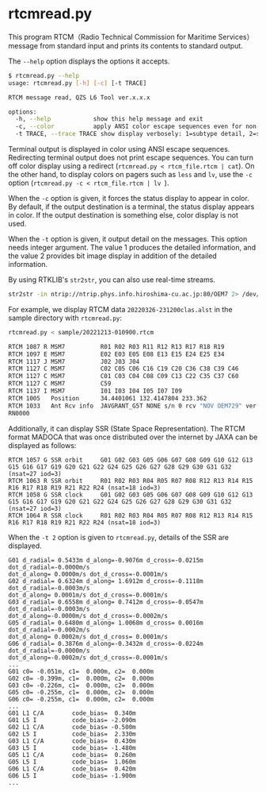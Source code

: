# rtcmread.py

This program RTCM（Radio Technical Commission for Maritime Services）message from standard input and prints its contents to standard output.

The ``--help`` option displays the options it accepts.

```bash
$ rtcmread.py --help
usage: rtcmread.py [-h] [-c] [-t TRACE]

RTCM message read, QZS L6 Tool ver.x.x.x

options:
  -h, --help            show this help message and exit
  -c, --color           apply ANSI color escape sequences even for non-terminal.
  -t TRACE, --trace TRACE show display verbosely: 1=subtype detail, 2=subtype and bit image.
```

Terminal output is displayed in color using ANSI escape sequences. Redirecting terminal output does not print escape sequences. You can turn off color display using a redirect (``rtcmread.py < rtcm_file.rtcm | cat``). On the other hand, to display colors on pagers such as ``less`` and ``lv``, use the ``-c`` option (``rtcmread.py -c < rtcm_file.rtcm | lv ``).

When the ``-c`` option is given, it forces the status display to appear in color. By default, if the output destination is a terminal, the status display appears in color. If the output destination is something else, color display is not used.

When the ``-t`` option is given, it output detail on the messages. This option needs integer argument. The value 1 produces the detailed information, and the value 2 provides bit image display in addition of the detailed information.

By using RTKLIB's ``str2str``, you can also use real-time streams.

```bash
str2str -in ntrip://ntrip.phys.info.hiroshima-cu.ac.jp:80/OEM7 2> /dev/null | rtcmread.py
```

For example, we display RTCM data ``20220326-231200clas.alst`` in the sample directory with ``rtcmread.py``:

```bash
rtcmread.py < sample/20221213-010900.rtcm

RTCM 1087 R MSM7          R01 R02 R03 R11 R12 R13 R17 R18 R19
RTCM 1097 E MSM7          E02 E03 E05 E08 E13 E15 E24 E25 E34
RTCM 1117 J MSM7          J02 J03 J04
RTCM 1127 C MSM7          C02 C05 C06 C16 C19 C20 C36 C38 C39 C46
RTCM 1127 C MSM7          C01 C03 C04 C08 C09 C13 C22 C35 C37 C60
RTCM 1127 C MSM7          C59
RTCM 1137 I MSM7          I01 I03 I04 I05 I07 I09
RTCM 1005   Position      34.4401061 132.4147804 233.362
RTCM 1033   Ant Rcv info  JAVGRANT_G5T NONE s/n 0 rcv "NOV OEM729" ver OM7MR0810
RN0000
```

Additionally, it can display SSR (State Space Representation). The RTCM format MADOCA that was once distributed over the internet by JAXA can be displayed as follows:

```text
RTCM 1057 G SSR orbit     G01 G02 G03 G05 G06 G07 G08 G09 G10 G12 G13 G15 G16 G17 G19 G20 G21 G22 G24 G25 G26 G27 G28 G29 G30 G31 G32 (nsat=27 iod=3)
RTCM 1063 R SSR orbit     R01 R02 R03 R04 R05 R07 R08 R12 R13 R14 R15 R16 R17 R18 R19 R21 R22 R24 (nsat=18 iod=3)
RTCM 1058 G SSR clock     G01 G02 G03 G05 G06 G07 G08 G09 G10 G12 G13 G15 G16 G17 G19 G20 G21 G22 G24 G25 G26 G27 G28 G29 G30 G31 G32 (nsat=27 iod=3)
RTCM 1064 R SSR clock     R01 R02 R03 R04 R05 R07 R08 R12 R13 R14 R15 R16 R17 R18 R19 R21 R22 R24 (nsat=18 iod=3)
```

When the ``-t 2`` option is given to ``rtcmread.py``, details of the SSR are displayed.

```text
G01 d_radial= 0.5433m d_along=-0.9076m d_cross=-0.0215m dot_d_radial=-0.0000m/s
dot_d_along= 0.0000m/s dot_d_cross=-0.0001m/s
G02 d_radial= 0.6324m d_along= 1.6912m d_cross=-0.1118m dot_d_radial=-0.0003m/s
dot_d_along= 0.0001m/s dot_d_cross=-0.0001m/s
G03 d_radial= 0.6558m d_along= 0.7412m d_cross=-0.0547m dot_d_radial=-0.0003m/s
dot_d_along=-0.0000m/s dot_d_cross=-0.0002m/s
G05 d_radial= 0.6480m d_along= 1.0068m d_cross= 0.0016m dot_d_radial=-0.0002m/s
dot_d_along= 0.0002m/s dot_d_cross= 0.0001m/s
G06 d_radial= 0.3876m d_along=-0.3432m d_cross=-0.0224m dot_d_radial=-0.0000m/s
dot_d_along=-0.0002m/s dot_d_cross=-0.0001m/s
...
G01 c0= -0.051m, c1=  0.000m, c2=  0.000m
G02 c0= -0.399m, c1=  0.000m, c2=  0.000m
G03 c0= -0.226m, c1=  0.000m, c2=  0.000m
G05 c0= -0.255m, c1=  0.000m, c2=  0.000m
G06 c0= -0.255m, c1=  0.000m, c2=  0.000m
...
G01 L1 C/A        code_bias=  0.340m
G01 L5 I          code_bias= -2.090m
G02 L1 C/A        code_bias= -0.500m
G02 L5 I          code_bias=  2.330m
G03 L1 C/A        code_bias=  0.430m
G03 L5 I          code_bias= -1.480m
G05 L1 C/A        code_bias=  0.260m
G05 L5 I          code_bias=  1.060m
G06 L1 C/A        code_bias=  0.420m
G06 L5 I          code_bias= -1.900m
...
```
